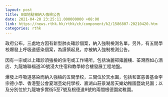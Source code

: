 ```yaml
---
layout: post
title: 8個地點被納入強檢公告
date: 2021-04-20 23:25:11.000000000 +08:00
link: https://news.rthk.hk/rthk/ch/component/k2/1586807-20210420.htm
categories: rthk
---
```


政府公布，三處地方因有新型肺炎確診個案，納入強制檢測名單。另外，有五間學校爆發上呼吸道感染個案，為謹慎起見，亦被納入強制檢測公告。

因有一宗或以上確診須強檢的住宅或工作場所，包括油麗邨雍麗樓、荃灣西如心酒店、九龍塘聯福道30號浸大住宿和教學綜合樓發展工程地盤。

爆發上呼吸道感染而納入強檢的五間學校，三間位於天水圍，包括和富慈善基金李宗德小學、香港聖公會夏瑞芸幼兒學校、嘉湖山莊景湖居天樂幼稚園暨幼兒園；以及分別位於九龍塘多實街5至7號及根德道9號的兩間根德園幼稚園。
